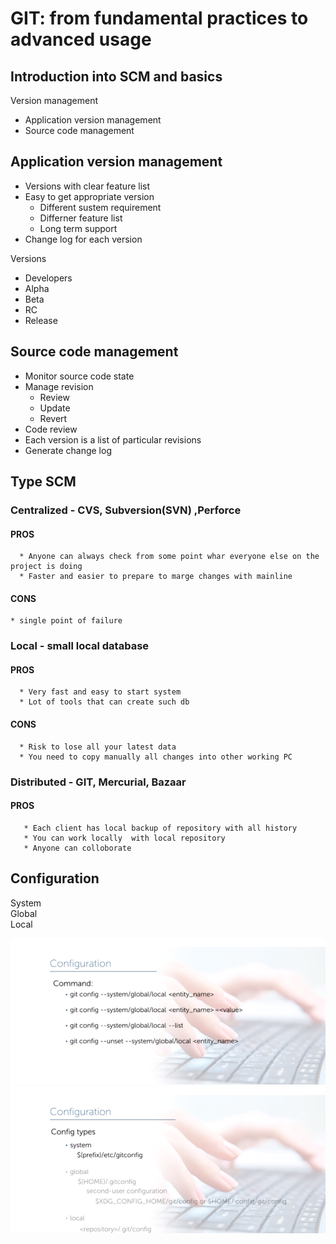 # GIT: from fundamental practices to advanced usage

## Introduction into SCM and basics

Version management
 * Application version management
 * Source code management

## Application version management
  * Versions with clear feature list
  * Easy to get appropriate version
     * Different sustem requirement
     * Differner feature list
     * Long term support
  * Change log for each version

Versions
  * Developers
  * Alpha
  * Beta
  * RC
  * Release

## Source code management
  * Monitor source code state
  * Manage revision
    * Review
    * Update
    * Revert
  * Code review
  * Each version is a list of particular revisions
  * Generate change log

## Type SCM 
### Centralized - CVS, Subversion(SVN) ,Perforce
#### PROS 
      * Anyone can always check from some point whar everyone else on the project is doing 
      * Faster and easier to prepare to marge changes with mainline
#### CONS
    * single point of failure   
### Local - small local database 
#### PROS
      * Very fast and easy to start system
      * Lot of tools that can create such db 
#### CONS
      * Risk to lose all your latest data
      * You need to copy manually all changes into other working PC    
### Distributed - GIT, Mercurial, Bazaar
#### PROS 
       * Each client has local backup of repository with all history
       * You can work locally  with local repository
       * Anyone can colloborate 

## Configuration
System  
Global  
Local  

![alt text](images/configuration1.png)
![alt text](images/configuration2.png)


